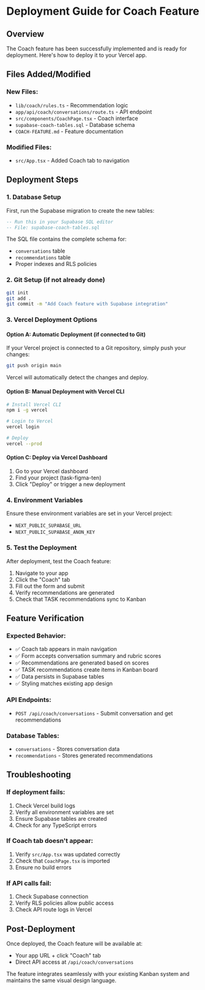 # Deployment Guide for Coach Feature

## Overview
The Coach feature has been successfully implemented and is ready for deployment. Here's how to deploy it to your Vercel app.

## Files Added/Modified

### New Files:
- `lib/coach/rules.ts` - Recommendation logic
- `app/api/coach/conversations/route.ts` - API endpoint
- `src/components/CoachPage.tsx` - Coach interface
- `supabase-coach-tables.sql` - Database schema
- `COACH-FEATURE.md` - Feature documentation

### Modified Files:
- `src/App.tsx` - Added Coach tab to navigation

## Deployment Steps

### 1. Database Setup
First, run the Supabase migration to create the new tables:

```sql
-- Run this in your Supabase SQL editor
-- File: supabase-coach-tables.sql
```

The SQL file contains the complete schema for:
- `conversations` table
- `recommendations` table
- Proper indexes and RLS policies

### 2. Git Setup (if not already done)
```bash
git init
git add .
git commit -m "Add Coach feature with Supabase integration"
```

### 3. Vercel Deployment Options

#### Option A: Automatic Deployment (if connected to Git)
If your Vercel project is connected to a Git repository, simply push your changes:
```bash
git push origin main
```
Vercel will automatically detect the changes and deploy.

#### Option B: Manual Deployment with Vercel CLI
```bash
# Install Vercel CLI
npm i -g vercel

# Login to Vercel
vercel login

# Deploy
vercel --prod
```

#### Option C: Deploy via Vercel Dashboard
1. Go to your Vercel dashboard
2. Find your project (task-figma-ten)
3. Click "Deploy" or trigger a new deployment

### 4. Environment Variables
Ensure these environment variables are set in your Vercel project:
- `NEXT_PUBLIC_SUPABASE_URL`
- `NEXT_PUBLIC_SUPABASE_ANON_KEY`

### 5. Test the Deployment
After deployment, test the Coach feature:
1. Navigate to your app
2. Click the "Coach" tab
3. Fill out the form and submit
4. Verify recommendations are generated
5. Check that TASK recommendations sync to Kanban

## Feature Verification

### Expected Behavior:
- ✅ Coach tab appears in main navigation
- ✅ Form accepts conversation summary and rubric scores
- ✅ Recommendations are generated based on scores
- ✅ TASK recommendations create items in Kanban board
- ✅ Data persists in Supabase tables
- ✅ Styling matches existing app design

### API Endpoints:
- `POST /api/coach/conversations` - Submit conversation and get recommendations

### Database Tables:
- `conversations` - Stores conversation data
- `recommendations` - Stores generated recommendations

## Troubleshooting

### If deployment fails:
1. Check Vercel build logs
2. Verify all environment variables are set
3. Ensure Supabase tables are created
4. Check for any TypeScript errors

### If Coach tab doesn't appear:
1. Verify `src/App.tsx` was updated correctly
2. Check that `CoachPage.tsx` is imported
3. Ensure no build errors

### If API calls fail:
1. Check Supabase connection
2. Verify RLS policies allow public access
3. Check API route logs in Vercel

## Post-Deployment
Once deployed, the Coach feature will be available at:
- Your app URL + click "Coach" tab
- Direct API access at `/api/coach/conversations`

The feature integrates seamlessly with your existing Kanban system and maintains the same visual design language.

